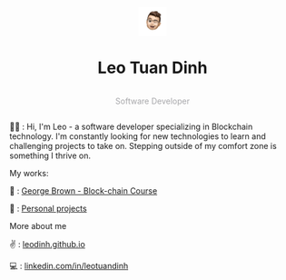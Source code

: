 <div style="display:flex; flex-direction:column; align-items: center">
    <img src="./avatar.png" alt="my icon" style="width: 50px;">
<h1>Leo Tuan Dinh</h1>
<p style="color:#a7a7aa">Software Developer</p>
</div>

👨‍🎓 : Hi, I'm Leo - a software developer specializing in Blockchain technology. I'm constantly looking for new technologies to learn and challenging projects to take on. Stepping outside of my comfort zone is something I thrive on.

My works:

🏫 : [George Brown - Block-chain Course](https://github.com/georgebrown-blockchain-2019-2020)

💝 : [Personal projects](https://github.com/georgebrown-blockchain-2019-2020)

More about me

✌ : [leodinh.github.io](https://leodinh.github.io)

💻 : [linkedin.com/in/leotuandinh](https://www.linkedin.com/in/leotuandinh/)
